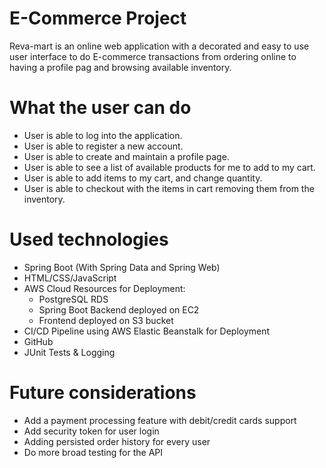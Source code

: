 # E-Commerce Project

Reva-mart is an online web application with a decorated and easy to use user interface to do E-commerce transactions from ordering online to having a profile pag and browsing available inventory.

# What the user can do

- User is able to log into the application.
- User is able to register a new account.
- User is able to create and maintain a profile page.
- User is able to see a list of available products for me to add to my cart.
- User is able to add items to my cart, and change quantity.
- User is able to checkout with the items in cart removing them from the inventory.

# Used technologies

- Spring Boot (With Spring Data and Spring Web)
- HTML/CSS/JavaScript
- AWS Cloud Resources for Deployment: 
  - PostgreSQL RDS
  - Spring Boot Backend deployed on EC2
  - Frontend deployed on S3 bucket
- CI/CD Pipeline using AWS Elastic Beanstalk for Deployment
- GitHub
- JUnit Tests & Logging

# Future considerations

- Add a payment processing feature with debit/credit cards support
- Add security token for user login
- Adding persisted order history for every user
- Do more broad testing for the API
